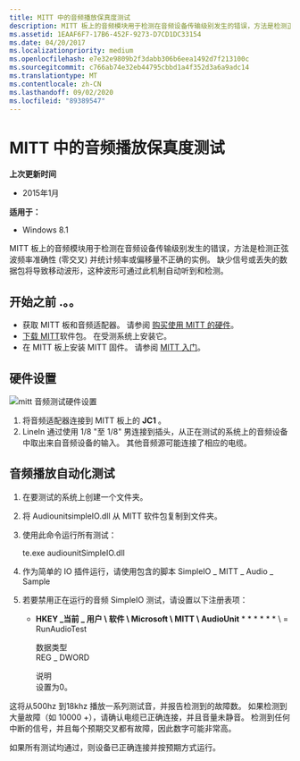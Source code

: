 ```yaml
---
title: MITT 中的音频播放保真度测试
description: MITT 板上的音频模块用于检测在音频设备传输级别发生的错误，方法是检测正弦波频率准确性 (零交叉) 并统计频率或偏移量不正确的实例。
ms.assetid: 1EAAF6F7-17B6-452F-9273-D7CD1DC33154
ms.date: 04/20/2017
ms.localizationpriority: medium
ms.openlocfilehash: e7e32e9809b2f3dabb306b6eea1492d7f213100c
ms.sourcegitcommit: c766ab74e32eb44795cbbd1a4f352d3a6a9adc14
ms.translationtype: MT
ms.contentlocale: zh-CN
ms.lasthandoff: 09/02/2020
ms.locfileid: "89389547"
---
```

# <a name="audio-playback-fidelity-tests-in-mitt"></a>MITT 中的音频播放保真度测试


**上次更新时间**

-   2015年1月

**适用于：**

-   Windows 8.1

MITT 板上的音频模块用于检测在音频设备传输级别发生的错误，方法是检测正弦波频率准确性 (零交叉) 并统计频率或偏移量不正确的实例。 缺少信号或丢失的数据包将导致移动波形，这种波形可通过此机制自动听到和检测。

## <a name="before-you-begin"></a>开始之前 .。。


-   获取 MITT 板和音频适配器。 请参阅 [购买使用 MITT 的硬件](./multi-interface-test-tool--mitt--.md)。
-   [下载 MITT](/previous-versions/dn919810(v=vs.85))软件包。 在受测系统上安装它。
-   在 MITT 板上安装 MITT 固件。 请参阅 [MITT 入门](./get-started-with-mitt---.md)。

## <a name="hardware-setup"></a>硬件设置


![mitt 音频测试硬件设置](images/mitttoaudio.jpg)

1.  将音频适配器连接到 MITT 板上的 **JC1** 。
2.  LineIn 通过使用 1/8 "至 1/8" 男连接到插头，从正在测试的系统上的音频设备中取出来自音频设备的输入。 其他音频源可能连接了相应的电缆。

## <a name="audio-playback-automation-tests"></a>音频播放自动化测试


1.  在要测试的系统上创建一个文件夹。
2.  将 AudiounitsimpleIO.dll 从 MITT 软件包复制到文件夹。
3.  使用此命令运行所有测试：

    te.exe audiounitSimpleIO.dll

4.  作为简单的 IO 插件运行，请使用包含的脚本 SimpleIO \_ MITT \_ Audio \_ Sample
5.  若要禁用正在运行的音频 SimpleIO 测试，请设置以下注册表项：
    -   **HKEY \_当前 \_ 用户 \\ 软件 \\ Microsoft \\ MITT \\ AudioUnit** * * * * * * \\ = RunAudioTest

           数据类型  
           REG \_ DWORD

           说明  
           设置为0。

这将从500hz 到18khz 播放一系列测试音，并报告检测到的故障数。 如果检测到大量故障（如 10000 +），请确认电缆已正确连接，并且音量未静音。 检测到任何中断的信号，并且每个预期交叉都有故障，因此数字可能非常高。

如果所有测试均通过，则设备已正确连接并按预期方式运行。

 

